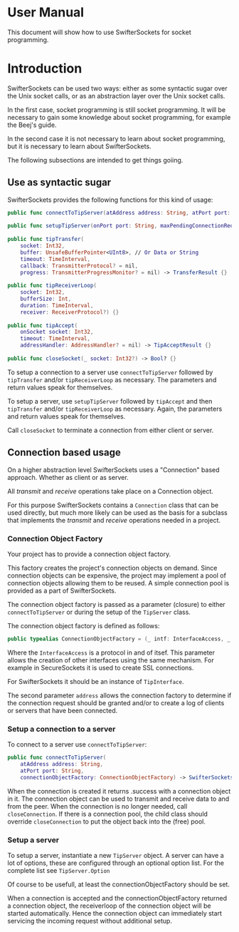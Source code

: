 # User Manual

This document will show how to use SwifterSockets for socket programming.

# Introduction

SwifterSockets can be used two ways: either as some syntactic sugar over the Unix socket calls, or as an abstraction layer over the Unix socket calls.

In the first case, socket programming is still socket programming. It will be necessary to gain some knowledge about socket programming, for example the Beej's guide.

In the second case it is not necessary to learn about socket programming, but it is necessary to learn about SwifterSockets.

The following subsections are intended to get things goiing.

## Use as syntactic sugar

SwifterSockets provides the following functions for this kind of usage:

```swift
public func connectToTipServer(atAddress address: String, atPort port: String) -> SwifterSocketsResult<Int32> {}
    
public func setupTipServer(onPort port: String, maxPendingConnectionRequest: Int32) -> SwifterSocketsResult<Int32> {}
    
public func tipTransfer(
    socket: Int32,
    buffer: UnsafeBufferPointer<UInt8>, // Or Data or String
    timeout: TimeInterval,
    callback: TransmitterProtocol? = nil,
    progress: TransmitterProgressMonitor? = nil) -> TransferResult {}
    
public func tipReceiverLoop(
    socket: Int32,
    bufferSize: Int,
    duration: TimeInterval,
    receiver: ReceiverProtocol?) {}
    
public func tipAccept(
    onSocket socket: Int32,
    timeout: TimeInterval,
    addressHandler: AddressHandler? = nil) -> TipAcceptResult {}
    	
public func closeSocket(_ socket: Int32?) -> Bool? {}
```

To setup a connection to a server use `connectToTipServer` followed by `tipTransfer` and/or `tipReceiverLoop` as necessary. The parameters and return values speak for themselves.

To setup a server, use `setupTipServer` followed by `tipAccept` and then `tipTransfer` and/or `tipReceiverLoop` as necessary. Again, the parameters and return values speak for themselves.

Call `closeSocket` to terminate a connection from either client or server.

## Connection based usage

On a higher abstraction level SwifterSockets uses a "Connection" based approach. Whether as client or as server.

All _transmit_ and _receive_ operations take place on a Connection object.

For this purpose SwifterSockets contains a `Connection` class that can be used directly, but much more likely can be used as the basis for a subclass that implements the _transmit_ and _receive_ operations needed in a project.

### Connection Object Factory

Your project has to provide a connection object factory.

This factory creates the project's connection objects on demand. Since connection objects can be expensive, the project may implement a pool of connection objects allowing them to be reused. A simple connection pool is provided as a part of SwifterSockets.

The connection object factory is passed as a parameter (closure) to either `connectToTipServer` or during the setup of the `TipServer` class.

The connection object factory is defined as follows:

```swift
public typealias ConnectionObjectFactory = (_ intf: InterfaceAccess, _ address: String) -> Connection?
```    

Where the `InterfaceAccess` is a protocol in and of itsef. This parameter allows the creation of other interfaces using the same mechanism. For example in SecureSockets it is used to create SSL connections.

For SwifterSockets it should be an instance of `TipInterface`.

The second parameter `address` allows the connection factory to determine if the connection request should be granted and/or to create a log of clients or servers that have been connected.

### Setup a connection to a server

To connect to a server use `connectToTipServer`:

```swift
public func connectToTipServer(
    atAddress address: String,
    atPort port: String,
    connectionObjectFactory: ConnectionObjectFactory) -> SwifterSocketsResult<Connection> {}
```

When the connection is created it returns .success with a connection object in it. The connection object can be used to transmit and receive data to and from the peer. When the connection is no longer needed, call `closeConnection`. If there is a connection pool, the child class should override `closeConnection` to put the object back into the (free) pool.

### Setup a server

To setup a server, instantiate a new `TipServer` object. A server can have a lot of options, these are configured through an optional option list. For the complete list see `TipServer.Option`

Of course to be usefull, at least the connectionObjectFactory should be set.

When a connection is accepted and the connectionObjectFactory returned a connection object, the receiverloop of the connection object will be started automatically. Hence the connection object can immediately start servicing the incoming request without additional setup.

